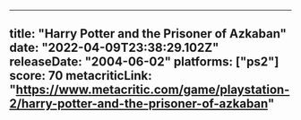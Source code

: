 
---
title: "Harry Potter and the Prisoner of Azkaban"
date: "2022-04-09T23:38:29.102Z"
releaseDate: "2004-06-02"
platforms: ["ps2"]
score: 70
metacriticLink: "https://www.metacritic.com/game/playstation-2/harry-potter-and-the-prisoner-of-azkaban"
---
